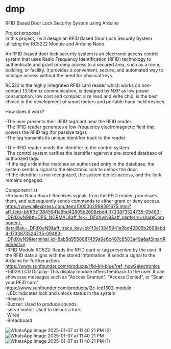 # dmp
RFID Based Door Lock Security System using Arduino

Project proposal  
In this project, I will design an RFID Based Door Lock Security System utilizing the RC5222 Module and Arduino Nano.

An RFID-based door lock security system is an electronic access control system that uses Radio Frequency Identification (RFID) technology to authenticate and grant or
deny access to a secured area, such as a room, building, or facility. It provides a convenient, secure, and automated way to manage access without the need for 
physical keys.

RC522 is the highly integrated RFID card reader which works on non-contact 13.56mhz communication, is designed by NXP as low power consumption, low cost and compact 
size read and write chip, is the best choice in the development of smart meters and portable hand-held devices.

How does it work?

-The user presents their RFID tag/card near the RFID reader.  
-The RFID reader generates a low-frequency electromagnetic field that powers the RFID tag (for passive tags).  
-The tag transmits its unique identifier back to the reader.  

-The RFID reader sends the identifier to the control system.  
-The control system verifies the identifier against a pre-stored database of authorized tags.  
-If the tag's identifier matches an authorized entry in the database, the system sends a signal to the electronic lock to unlock the door.  
-If the identifier is not recognized, the system denies access, and the lock remains engaged.  

Component list  
-Arduino Nano Board: Receives signals from the RFID reader, processes them, and subsequently sends commands to either grant or deny access.  
https://www.aliexpress.com/item/1005002998391675.html?aff_fcid=bb1f3e13845941a9bd42805b2698ebd4-1733873524735-09483-_DFdXwN9&tt=CPS_NORMAL&aff_fsk=_DFdXwN9&aff_platform=shareComponent-detail&sk=_DFdXwN9&aff_trace_key=bb1f3e13845941a9bd42805b2698ebd4-1733873524735-09483-_DFdXwN9&terminal_id=8ab5d9558887459a9e6c487c8583a49a&afSmartRedirect=y  
-RFID Module RC522: Reads the RFID card or tag presented by the user. If the RFID data aligns with the stored information, it sends a signal to the Arduino for 
further action.  
https://www.sunfounder.com/products/rfid-kit-blue?ref=how2electronics  
-1602A LCD Display: This display module offers feedback to the user. It can showcase messages such as "Access Granted", "Access Denied", or "Scan your RFID card".  
https://www.sunfounder.com/products/i2c-lcd1602-module  
-LED: Indicates lock and unlock status in the system  
-Resistor  
-Buzzer: Used to produce sounds.  
-servo motor: Used to unlock a lock.  
-Wires  
-Breadboard  

![WhatsApp Image 2025-01-07 at 11 40 21 PM (2)](https://github.com/user-attachments/assets/460ea5ba-91d6-49e7-8439-79aec8819e04)
![WhatsApp Image 2025-01-07 at 11 40 21 PM](https://github.com/user-attachments/assets/b1b2a4cf-a7b8-4a9d-9761-def5884b57bf)
![WhatsApp Image 2025-01-07 at 11 40 21 PM (1)](https://github.com/user-attachments/assets/4e69471a-c9d4-434c-b1ca-cf3ae80654c0)
